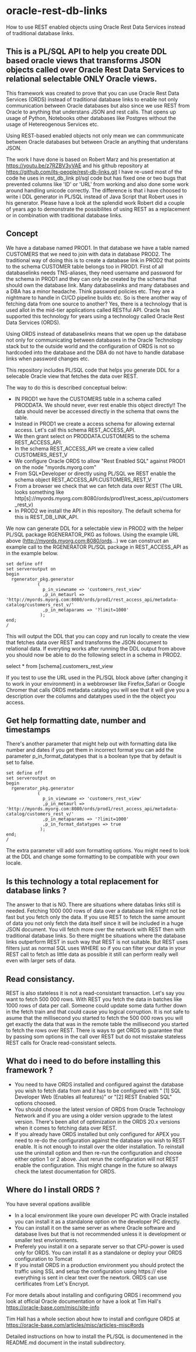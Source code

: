 # oracle-rest-db-links

How to use REST enabled objects using Oracle Rest Data Services instead of traditional database links.

## This is a PL/SQL API to help you create DDL based oracle views that transforms JSON objects called over Oracle Rest Data Services to relational selectable ONLY Oracle views.

This framework was created to prove that you can use Oracle Rest Data Services (ORDS) instead of traditional database links to enable not only communication between  Oracle databases but also since we use REST from Oracle to anything that understans JSON and rest calls. That opens up usage of Python, Notebooks other databases like Postgres without the usage of Hetereogenous Services etc.

Using REST-based enabled objects not only mean we can commmunicate between Oracle databases but between Oracle an anything that understans JSON.

The work I have done is based on Robert Marz and his presentation at https://youtu.be/z7RZBV3yVAE and his github repository at https://github.com/its-people/rest-db-links.git
I have re-used most of the code he uses in rest_db_link pl/sql code but has fixed one or two bugs that prevented columns like 'ID' or 'URL' from working and also
done some work around handling unicode correctly.
The difference is that i have choosed to write i DDL generator in PL/SQL instead of Java Script that Robert uses in his generator. Please have a look at the splendid work Robert did a couple of years ago to demonstrate the possibilites of using REST as a replacement or in combination with traditional database links.


## Concept

We have a database named PROD1. In that database we have a table named CUSTOMERS that we need to join with data in database PROD2. 
The traditional way of doing this is to create a database link in PROD2 that points to the schema CUSTOMER table belongs too in PROD1.
First of all databaselinks needs TNS-aliases, they need username and password for the schema in PROD1 and they can only be created by the schema that should own the database link. Many databaselinks and many databases and a DBA has a minor headache. Think password policies etc. They are a nightmare to handle in CI/CD pipeline builds etc. So is there another way of fetching data from one source to another? 
Yes, there is a technology that is used allot in the mid-tier applications called RESTful API. Oracle has supported this technology for years using a technology called Oracle Rest Data Services (ORDS).

Using ORDS instead of databaselinks means that we open up the database not only for communicating between databases in the Oracle Technology stack but to the outside world and the configuration of ORDS is not so hardcoded into the database and the DBA do not have to handle database links when password changes etc.

This repository includes PL/SQL code that helps you generate DDL for a selecable Oracle view that fetches the data over REST.

The way to do this is described conceptual below:

* IN PROD1 we have the CUSTOMERS table in a schema called PRODDATA. We should never, ever rest enable this object directly!! The data should never be accessed directly in the schema that owns the table.
* Instead in PROD1 we create a access schema for allowing external access. Let's call this schema REST_ACCESS_API.
* We then grant select on PRODDATA.CUSTOMERS to the schema REST_ACCESS_API.
* In the schema REST_ACCESS_API we create a view called CUSTOMERS_REST_V
* We configure Oracle ORDS to allow "Rest Enabled SQL" against PROD1 on the node "myords.myorg.com"
* From SQL*Developer or directly using PL/SQL we REST enable the schema object REST_ACCESS_API.CUSTOMERS_REST_V
* From a browser we check that we can fetch data over REST (The URL looks something like http[s]://myords.myorg.com:8080/ords/prod1/rest_acess_api/customers_rest_v)
 * In PROD2 we install the API in this repository. The default schema for this is REST_DB_LINK_API.
  
We now can generate DDL for a selectable view in PROD2 with the helper PL/SQL package RGENERATOR_PKG as follows.
Using the example URL above (http://myords.myorg.com:8080/ords...) we can construct an example call to the
RGENERATOR PL/SQL package in REST_ACCESS_API as in the example below.

```
set define off
set serveroutput on
begin
  rgenerator_pkg.generator
            (
              p_in_viewname => 'customers_rest_view'
              ,p_in_metaurl => 'http://myords.myorg.com:8080/ords/prod1/rest_access_api/metadata-catalog/customers_rest_v/'
              ,p_in_metaparams => '?limit=1000'
             );
end;
/
```

This will output the DDL that you can copy and run locally to create the view that fetches data over REST and transforms the JSON document to relational data.
If everyting works after running the DDL output from above you should now be able to do the following select in a schema in PROD2.

select * from [schema].customers_rest_view

If you test to use the URL used in the PL/SQL block above (after changing it to work in your environment) in a webbrowser like Firefox,Safari or Google Chromer that calls ORDS metadata catalog you will see that it will give you a description over the columns and datatypes used in the the object you access.

## Get help formatting date, number and timestamps

There's another parameter that might help out with formatting data like number and dates if you get them in incorrect format you can add the parameter
p_in_format_datatypes that is a boolean type that by default is set to false.

```
set define off
set serveroutput on
begin
  rgenerator_pkg.generator
            (
              p_in_viewname => 'customers_rest_view'
              ,p_in_metaurl => 'http://myords.myorg.com:8080/ords/prod1/rest_access_api/metadata-catalog/customers_rest_v/'
              ,p_in_metaparams => '?limit=1000'
              ,p_in_format_datatypes => true
             );
end;
/
```

The extra parameter vill add som formatting options. You might need to look at the DDL and change some formatting to be compatible with your own locale.

## Is this technology a total replacement for database links ?
The answer to that is NO. There are situations where databas links still is needed. Fetching 1000 000 rows of data over a database link might not be fast but you fetch only the data. If you use REST to fetch the same amount of data you not only fetch the data itself since it will be included in a huge JSON document. You vill fetch more over the network with REST then with traditional database links. So there might be situations where the database links outperform REST in such way that REST is not suitable. But REST uses filters just as normal SQL uses WHERE so if you can filter your data in your REST call to fetch as little data as possible it still can perform really well even with larger sets of data.

## Read consistancy.

REST is also stateless it is not a read-consistant transaction. Let's say you want to fetch 500 000 rows. With REST you fetch the data in batches like 1000 rows of data per call. Someone could update some data further down in the fetch train and that could cause you logical corruption. It is not safe to asume that the millisecond you started to fetch the 500 000 rows you will get exactly the data that was in the remote table the millisecond you started to fetch the rows over REST. There is ways to get ORDS to guarantee that by passing som options in the call over REST but do not misstake stateless REST calls for Oracle read-consistant selects.

## What do i need to do before installing this framework ?

* You need to have ORDS installed and configured against the database you wish to fetch data from and it has to be configured with "   [1] SQL Developer Web  (Enables all features)" or "[2] REST Enabled SQL" options choosed.
* You should choose the latest version of ORDS from Oracle Technology Network and if you are using a older version upgrade to the latest version. There's been allot of optimization in the ORDS 20.x versions when it comes to fetching data over REST.
* If you already have ORDS installed but only configured for APEX you need to re-do the configuration against the database you wish to REST enable. It is not enough to install over the older installation. To reinstall use the uninstall option and then re-run the configuration and choose either option 1 or 2 above. Just rerun the configuration will not REST enable the configuration. This might change in the future so always check the latest documentation for ORDS.

## Where do I install ORDS ?

You have several opations availible
* In a local environment like youre own developer PC with Oracle installed you can install it as a standalone option on the developer PC directly. 
* You can install it on the same server as where Oracle software and database lives but that is not recommended unless it is development or smaller test envrionments.
* Preferely you install it on a separate server so that CPU-power is used only for ORDS. You can install it as a standalone or deploy your ORDS configuration to Tomcat
* If you install ORDS in a production environment you should protect the traffic using SSL and setup the configuration using https:// else everything is sent in clear text over the newtork. ORDS can use certificates from Let's Encrypt.

For more details about installing and configuring ORDS i recommend you look at official Oracle documentation or have a look at Tim Hall's 
https://oracle-base.com/misc/site-info

Tim Hall has a whole section about how to install and configure ORDS at https://oracle-base.com/articles/misc/articles-misc#ords

Detailed instructions on how to install the PL/SQL is documentened in the README.md document in the install subdirectory.
